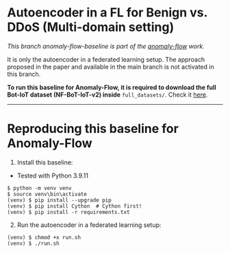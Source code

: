 # Autoencoder in a FL for Benign vs. DDoS (Multi-domain setting)

_This branch anomaly-flow-baseline is part of the [anomaly-flow](https://github.com/c2dc/anomaly-flow) work._

It is only the autoencoder in a federated learning setup. The approach proposed in the paper and available in the main branch is not activated in this branch.

**To run this baseline for Anomaly-Flow, it is required to download the full Bot-IoT dataset (NF-BoT-IoT-v2) inside** `full_datasets/`. Check it [here](https://staff.itee.uq.edu.au/marius/NIDS_datasets/#RA8).

---

# Reproducing this baseline for Anomaly-Flow
1. Install this baseline:

- Tested with Python 3.9.11

```commandline
$ python -m venv venv
$ source venv\bin\activate
(venv) $ pip install --upgrade pip
(venv) $ pip install Cython  # Cython first!
(venv) $ pip install -r requirements.txt
```

2. Run the autoencoder in a federated learning setup:

```commandline
(venv) $ chmod +x run.sh
(venv) $ ./run.sh
```

